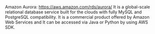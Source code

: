 Amazon Aurora: https://aws.amazon.com/rds/aurora/
It is a global-scale relational database service built for the clouds with fully MySQL 
and PostgreSQL compatibility. It is a commercial product offered by Amazon Web Services and
It can be accessed via Java or Python by using AWS SDK.
